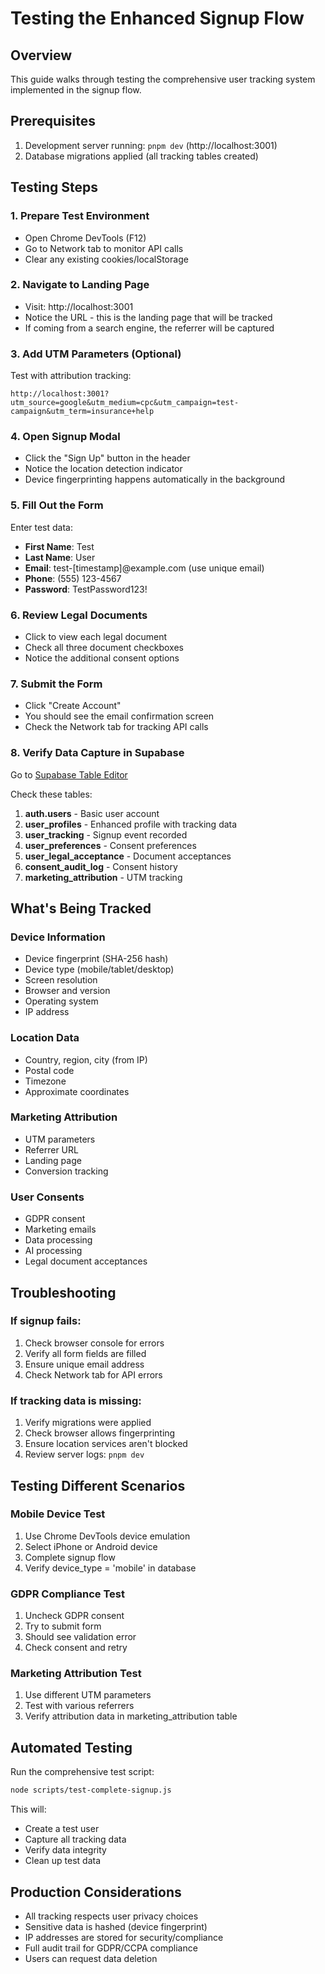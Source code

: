 # Testing the Enhanced Signup Flow

## Overview
This guide walks through testing the comprehensive user tracking system implemented in the signup flow.

## Prerequisites
1. Development server running: `pnpm dev` (http://localhost:3001)
2. Database migrations applied (all tracking tables created)

## Testing Steps

### 1. Prepare Test Environment
- Open Chrome DevTools (F12)
- Go to Network tab to monitor API calls
- Clear any existing cookies/localStorage

### 2. Navigate to Landing Page
- Visit: http://localhost:3001
- Notice the URL - this is the landing page that will be tracked
- If coming from a search engine, the referrer will be captured

### 3. Add UTM Parameters (Optional)
Test with attribution tracking:
```
http://localhost:3001?utm_source=google&utm_medium=cpc&utm_campaign=test-campaign&utm_term=insurance+help
```

### 4. Open Signup Modal
- Click the "Sign Up" button in the header
- Notice the location detection indicator
- Device fingerprinting happens automatically in the background

### 5. Fill Out the Form
Enter test data:
- **First Name**: Test
- **Last Name**: User
- **Email**: test-[timestamp]@example.com (use unique email)
- **Phone**: (555) 123-4567
- **Password**: TestPassword123!

### 6. Review Legal Documents
- Click to view each legal document
- Check all three document checkboxes
- Notice the additional consent options

### 7. Submit the Form
- Click "Create Account"
- You should see the email confirmation screen
- Check the Network tab for tracking API calls

### 8. Verify Data Capture in Supabase

Go to [Supabase Table Editor](https://app.supabase.com/project/tmlrvecuwgppbaynesji/editor/29166)

Check these tables:
1. **auth.users** - Basic user account
2. **user_profiles** - Enhanced profile with tracking data
3. **user_tracking** - Signup event recorded
4. **user_preferences** - Consent preferences
5. **user_legal_acceptance** - Document acceptances
6. **consent_audit_log** - Consent history
7. **marketing_attribution** - UTM tracking

## What's Being Tracked

### Device Information
- Device fingerprint (SHA-256 hash)
- Device type (mobile/tablet/desktop)
- Screen resolution
- Browser and version
- Operating system
- IP address

### Location Data
- Country, region, city (from IP)
- Postal code
- Timezone
- Approximate coordinates

### Marketing Attribution
- UTM parameters
- Referrer URL
- Landing page
- Conversion tracking

### User Consents
- GDPR consent
- Marketing emails
- Data processing
- AI processing
- Legal document acceptances

## Troubleshooting

### If signup fails:
1. Check browser console for errors
2. Verify all form fields are filled
3. Ensure unique email address
4. Check Network tab for API errors

### If tracking data is missing:
1. Verify migrations were applied
2. Check browser allows fingerprinting
3. Ensure location services aren't blocked
4. Review server logs: `pnpm dev`

## Testing Different Scenarios

### Mobile Device Test
1. Use Chrome DevTools device emulation
2. Select iPhone or Android device
3. Complete signup flow
4. Verify device_type = 'mobile' in database

### GDPR Compliance Test
1. Uncheck GDPR consent
2. Try to submit form
3. Should see validation error
4. Check consent and retry

### Marketing Attribution Test
1. Use different UTM parameters
2. Test with various referrers
3. Verify attribution data in marketing_attribution table

## Automated Testing
Run the comprehensive test script:
```bash
node scripts/test-complete-signup.js
```

This will:
- Create a test user
- Capture all tracking data
- Verify data integrity
- Clean up test data

## Production Considerations
- All tracking respects user privacy choices
- Sensitive data is hashed (device fingerprint)
- IP addresses are stored for security/compliance
- Full audit trail for GDPR/CCPA compliance
- Users can request data deletion
